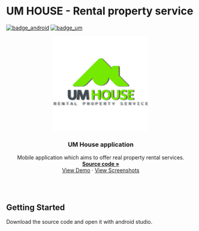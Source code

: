 # **UM HOUSE** - Rental property service

[![badge_android](https://img.shields.io/badge/built%20for-android-green)](https://www.android.com/)  [![badge_um](https://img.shields.io/badge/Projet%20HMIN205%20-Universit%C3%A9%20de%20Montpellier-ff69b4)](https://sciences.edu.umontpellier.fr/)


<p align="center">
    <img src="src/android_logo_full_effect_512.png" alt="Logo" width="50%">
    <h3 align="center">UM House application</h3>
    <p align="center">
        Mobile application which aims to offer real property rental services.
        <br />
            <a href="https://github.com/damdcn/rental-property/tree/main/app">
                <strong>Source code »</strong>
            </a>
        <br />
        <a href="https://youtu.be/Q1zRdGdr-5k">View Demo</a>
        ·
        <a href="https://github.com/damdcn/rental-property/tree/main/screenshots">View Screenshots</a>
    </p>
</p>
<br />
<br />

## Getting Started

Download the source code and open it with android studio.